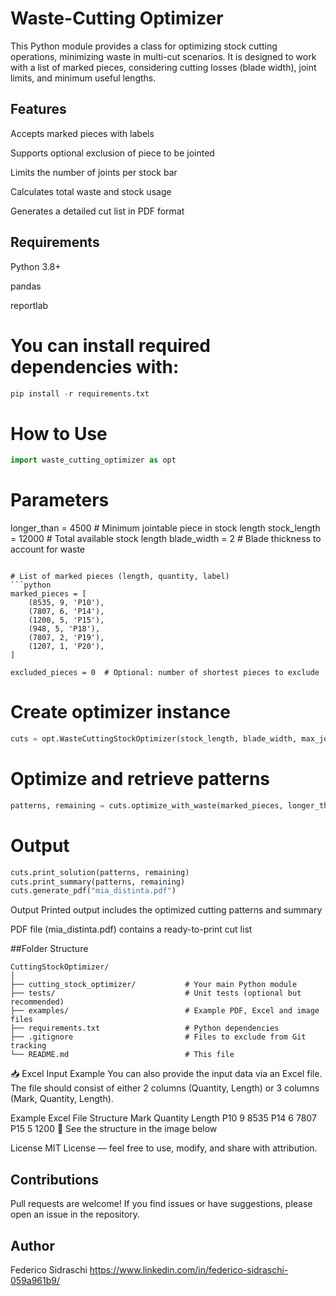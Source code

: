 # Waste-Cutting Optimizer
This Python module provides a class for optimizing stock cutting operations, minimizing waste in multi-cut scenarios. It is designed to work with a list of marked pieces, considering cutting losses (blade width), joint limits, and minimum useful lengths.

## Features
Accepts marked pieces with labels

Supports optional exclusion of piece to be jointed

Limits the number of joints per stock bar

Calculates total waste and stock usage

Generates a detailed cut list in PDF format

## Requirements
Python 3.8+

pandas

reportlab

# You can install required dependencies with:
```python
pip install -r requirements.txt
```

# How to Use
```python
import waste_cutting_optimizer as opt
```

# Parameters
longer_than = 4500          # Minimum jointable piece in stock length
stock_length = 12000        # Total available stock length
blade_width = 2             # Blade thickness to account for waste
```

# List of marked pieces (length, quantity, label)
```python
marked_pieces = [
    (8535, 9, 'P10'),
    (7807, 6, 'P14'),
    (1200, 5, 'P15'),
    (948, 5, 'P18'),
    (7807, 2, 'P19'),
    (1207, 1, 'P20'),
]

excluded_pieces = 0  # Optional: number of shortest pieces to exclude
```

# Create optimizer instance
```python
cuts = opt.WasteCuttingStockOptimizer(stock_length, blade_width, max_joints=3)
```

# Optimize and retrieve patterns
```python
patterns, remaining = cuts.optimize_with_waste(marked_pieces, longer_than)
```

# Output
```python
cuts.print_solution(patterns, remaining)
cuts.print_summary(patterns, remaining)
cuts.generate_pdf("mia_distinta.pdf")
```


Output
Printed output includes the optimized cutting patterns and summary

PDF file (mia_distinta.pdf) contains a ready-to-print cut list

##Folder Structure
```
CuttingStockOptimizer/
│
├── cutting_stock_optimizer/           # Your main Python module
├── tests/                             # Unit tests (optional but recommended)
├── examples/                          # Example PDF, Excel and image files
├── requirements.txt                   # Python dependencies
├── .gitignore                         # Files to exclude from Git tracking
└── README.md                          # This file
```

📥 Excel Input Example
You can also provide the input data via an Excel file. The file should consist of either 2 columns (Quantity, Length) or 3 columns (Mark, Quantity, Length).

Example Excel File Structure
Mark	Quantity	Length
P10	9	8535
P14	6	7807
P15	5	1200
📸 See the structure in the image below


License
MIT License — feel free to use, modify, and share with attribution.

## Contributions
Pull requests are welcome! If you find issues or have suggestions, please open an issue in the repository.

## Author
Federico Sidraschi https://www.linkedin.com/in/federico-sidraschi-059a961b9/
